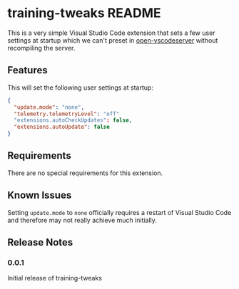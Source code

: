 # training-tweaks README

This is a very simple Visual Studio Code extension that sets a few user settings at startup which we can't preset in [open-vscodeserver](https://github.com/gitpod-io/openvscode-server) without recompiling the server.

## Features

This will set the following user settings at startup:

```json
{
  "update.mode": "none",
  "telemetry.telemetryLevel": "off"
  "extensions.autoCheckUpdates": false,
  "extensions.autoUpdate": false
}
```

## Requirements

There are no special requirements for this extension.

## Known Issues

Setting `update.mode` to `none` officially requires a restart of Visual Studio Code and therefore may not really achieve much initially.

## Release Notes

### 0.0.1

Initial release of training-tweaks
